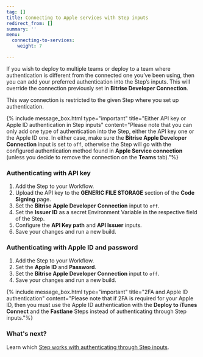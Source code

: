 ```yaml
---
tag: []
title: Connecting to Apple services with Step inputs
redirect_from: []
summary: ''
menu:
  connecting-to-services:
    weight: 7

---
```

If you wish to deploy to multiple teams or deploy to a team where authentication is different from the connected one you’ve been using, then you can add your preferred authentication into the Step’s inputs. This will override the connection previously set in **Bitrise Developer Connection**.

This way connection is restricted to the given Step where you set up authentication.

{% include message_box.html type="important" title="Either API key or Apple ID authentication in Step inputs" content="Please note that you can only add one type of authentication into the Step, either the API key one or the Apple ID one. In either case, make sure the **Bitrise Apple Developer Connection** input is set to `off`, otherwise the Step will go with the configured authentication method found in **Apple Service connection** (unless you decide to remove the connection on the **Teams** tab)."%}

### Authenticating with API key

1. Add the Step to your Workflow.
2. Upload the API key to the **GENERIC FILE STORAGE** section of the **Code Signing** page.
3. Set the **Bitrise Apple Developer** **Connection** input to `off`.
4. Set the **Issuer ID** as a secret Environment Variable in the respective field of the Step.
5. Configure the **API Key path** and **API Issuer** inputs.
6. Save your changes and run a new build.

### Authenticating with Apple ID and password

1. Add the Step to your Workflow.
2. Set the **Apple ID** and **Password**.
3. Set the **Bitrise Apple Developer Connection** input to `off`.
4. Save your changes and run a new build.

{% include message_box.html type="important" title="2FA and Apple ID authentication" content="Please note that if 2FA is required for your Apple ID, then you must use the Apple ID authentication with the **Deploy to iTunes Connect** and the **Fastlane** Steps instead of authenticating through Step inputs."%}

### What's next?

Learn which [Step works with authenticating through Step inputs](/getting-started/connecting-to-services/bitrise-steps-and-their-authentication-methods/).
